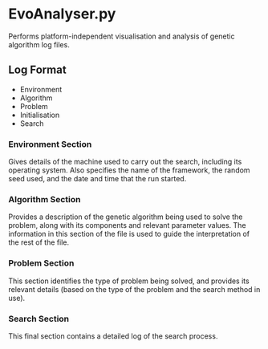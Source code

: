 # EvoAnalyser.py

Performs platform-independent visualisation and analysis of genetic algorithm
log files.

## Log Format

* Environment
* Algorithm
* Problem
* Initialisation
* Search

### Environment Section

Gives details of the machine used to carry out the search, including its
operating system. Also specifies the name of the framework, the random
seed used, and the date and time that the run started.

### Algorithm Section

Provides a description of the genetic algorithm being used to solve the
problem, along with its components and relevant parameter values. The
information in this section of the file is used to guide the interpretation
of the rest of the file.

### Problem Section

This section identifies the type of problem being solved, and provides its
relevant details (based on the type of the problem and the search method in
use).

### Search Section

This final section contains a detailed log of the search process.
